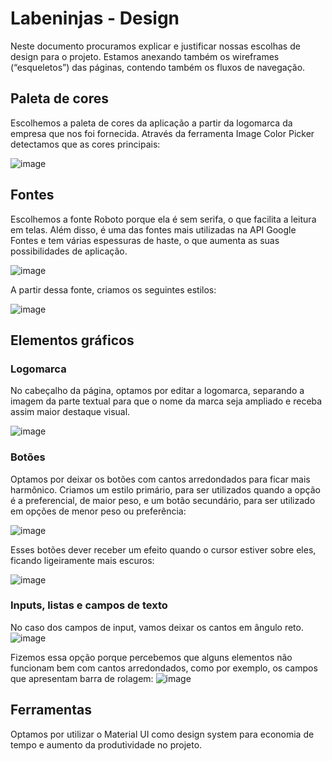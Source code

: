 # Labeninjas - Design

Neste documento procuramos explicar e justificar nossas escolhas de design para o projeto. Estamos anexando também os wireframes (“esqueletos”) das páginas, contendo também os fluxos de navegação.

## Paleta de cores

Escolhemos a paleta de cores da aplicação a partir da logomarca da empresa que nos foi fornecida. Através da ferramenta Image Color Picker detectamos que as cores principais:

![image](https://user-images.githubusercontent.com/42283687/135150785-7fe58d64-a128-4d37-885f-94a4c8f16b2b.png)


## Fontes

Escolhemos a fonte Roboto porque ela é sem serifa, o que facilita a leitura em telas. Além disso, é uma das fontes mais utilizadas na API Google Fontes e tem várias espessuras de haste, o que aumenta as suas possibilidades de aplicação.

![image](https://user-images.githubusercontent.com/42283687/135151219-f664e45c-3811-4aff-be30-564245b00e7d.png)


A partir dessa fonte, criamos os seguintes estilos:

![image](https://user-images.githubusercontent.com/42283687/135151399-f9fc85b8-7c37-4a39-bc3b-a8daccaefaad.png)


## Elementos gráficos

### Logomarca

No cabeçalho da página, optamos por editar a logomarca, separando a imagem da parte textual para que o nome da marca seja ampliado e receba assim maior destaque visual.

![image](https://user-images.githubusercontent.com/42283687/135158783-2e3a1f95-2c48-4e8e-91fc-76c33c3d7da3.png)

### Botões

Optamos por deixar os botões com cantos arredondados para ficar mais harmônico. Criamos um estilo primário, para ser utilizados quando a opção é a preferencial, de maior peso, e um botão secundário, para ser utilizado em opções de menor peso ou preferência:

![image](https://user-images.githubusercontent.com/42283687/135158990-e3f72e3c-4dca-4452-af28-5b2e231c25e7.png)

Esses botões dever receber um efeito quando o cursor estiver sobre eles, ficando ligeiramente mais escuros:

![image](https://user-images.githubusercontent.com/42283687/135159101-9c1b2ab9-2eba-4a8a-a422-d726dfaffdd5.png)



### Inputs, listas e campos de texto

No caso dos campos de input, vamos deixar os cantos em ângulo reto.
![image](https://user-images.githubusercontent.com/42283687/135159242-3bd97681-4b62-4efa-8f53-373cc541de70.png)

Fizemos essa opção porque percebemos que alguns elementos não funcionam bem com cantos arredondados, como por exemplo, os campos que apresentam barra de rolagem:
![image](https://user-images.githubusercontent.com/42283687/135159421-1d895570-099f-4566-8d4a-f64830e0b73e.png)


## Ferramentas

Optamos por utilizar o Material UI como design system para economia de tempo e aumento da produtividade no projeto.

